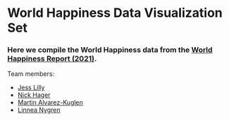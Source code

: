 # World Happiness Data Visualization Set

### Here we compile the World Happiness data from the [World Happiness Report (2021)](https://worldhappiness.report/ed/2021/).

Team members:
* [Jess Lilly](Jess_Lily)
* [Nick Hager](Nick_Hager)
* [Martin Alvarez-Kuglen](Martin_Alvarez-Kuglen)
* [Linnea Nygren](Linnea_Nygren)
